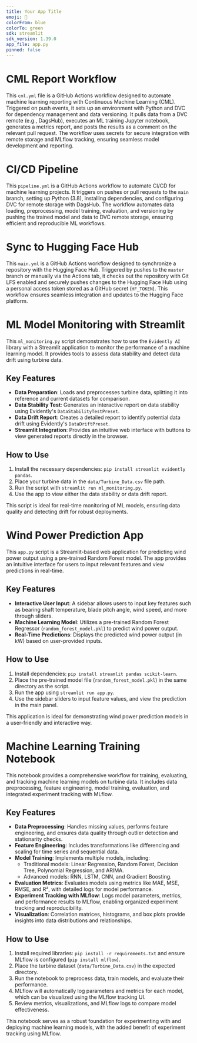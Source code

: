 ```yaml
---
title: Your App Title
emoji: 🚀
colorFrom: blue
colorTo: green
sdk: streamlit
sdk_version: 1.39.0
app_file: app.py
pinned: false
---
```


# CML Report Workflow

This `cml.yml` file is a GitHub Actions workflow designed to automate machine learning reporting with Continuous Machine Learning (CML). Triggered on push events, it sets up an environment with Python and DVC for dependency management and data versioning. It pulls data from a DVC remote (e.g., DagsHub), executes an ML training Jupyter notebook, generates a metrics report, and posts the results as a comment on the relevant pull request. The workflow uses secrets for secure integration with remote storage and MLflow tracking, ensuring seamless model development and reporting.



# CI/CD Pipeline

This `pipeline.yml` is a GitHub Actions workflow to automate CI/CD for machine learning projects. It triggers on pushes or pull requests to the `main` branch, setting up Python (3.8), installing dependencies, and configuring DVC for remote storage with DagsHub. The workflow automates data loading, preprocessing, model training, evaluation, and versioning by pushing the trained model and data to DVC remote storage, ensuring efficient and reproducible ML workflows.


# Sync to Hugging Face Hub

This `main.yml` is a GitHub Actions workflow designed to synchronize a repository with the Hugging Face Hub. Triggered by pushes to the `master` branch or manually via the Actions tab, it checks out the repository with Git LFS enabled and securely pushes changes to the Hugging Face Hub using a personal access token stored as a GitHub secret (`HF_TOKEN`). This workflow ensures seamless integration and updates to the Hugging Face platform.

# ML Model Monitoring with Streamlit

This `ml_monitoring.py` script demonstrates how to use the `Evidently AI` library with a Streamlit application to monitor the performance of a machine learning model. It provides tools to assess data stability and detect data drift using turbine data.

## Key Features
- **Data Preparation**: Loads and preprocesses turbine data, splitting it into reference and current datasets for comparison.
- **Data Stability Test**: Generates an interactive report on data stability using Evidently's `DataStabilityTestPreset`.
- **Data Drift Report**: Creates a detailed report to identify potential data drift using Evidently's `DataDriftPreset`.
- **Streamlit Integration**: Provides an intuitive web interface with buttons to view generated reports directly in the browser.

## How to Use
1. Install the necessary dependencies: `pip install streamlit evidently pandas`.
2. Place your turbine data in the `data/Turbine_Data.csv` file path.
3. Run the script with `streamlit run ml_monitoring.py`.
4. Use the app to view either the data stability or data drift report.

This script is ideal for real-time monitoring of ML models, ensuring data quality and detecting drift for robust deployments.

# Wind Power Prediction App

This `app.py` script is a Streamlit-based web application for predicting wind power output using a pre-trained Random Forest model. The app provides an intuitive interface for users to input relevant features and view predictions in real-time.

## Key Features
- **Interactive User Input**: A sidebar allows users to input key features such as bearing shaft temperature, blade pitch angle, wind speed, and more through sliders.
- **Machine Learning Model**: Utilizes a pre-trained Random Forest Regressor (`random_forest_model.pkl`) to predict wind power output.
- **Real-Time Predictions**: Displays the predicted wind power output (in kW) based on user-provided inputs.

## How to Use
1. Install dependencies: `pip install streamlit pandas scikit-learn`.
2. Place the pre-trained model file (`random_forest_model.pkl`) in the same directory as the script.
3. Run the app using `streamlit run app.py`.
4. Use the sidebar sliders to input feature values, and view the prediction in the main panel.

This application is ideal for demonstrating wind power prediction models in a user-friendly and interactive way.
# Machine Learning Training Notebook

This notebook provides a comprehensive workflow for training, evaluating, and tracking machine learning models on turbine data. It includes data preprocessing, feature engineering, model training, evaluation, and integrated experiment tracking with MLflow.

## Key Features
- **Data Preprocessing**: Handles missing values, performs feature engineering, and ensures data quality through outlier detection and stationarity checks.
- **Feature Engineering**: Includes transformations like differencing and scaling for time series and sequential data.
- **Model Training**: Implements multiple models, including:
  - Traditional models: Linear Regression, Random Forest, Decision Tree, Polynomial Regression, and ARIMA.
  - Advanced models: RNN, LSTM, CNN, and Gradient Boosting.
- **Evaluation Metrics**: Evaluates models using metrics like MAE, MSE, RMSE, and R², with detailed logs for model performance.
- **Experiment Tracking with MLflow**: Logs model parameters, metrics, and performance results to MLflow, enabling organized experiment tracking and reproducibility.
- **Visualization**: Correlation matrices, histograms, and box plots provide insights into data distributions and relationships.

## How to Use
1. Install required libraries: `pip install -r requirements.txt` and ensure MLflow is configured (`pip install mlflow`).
2. Place the turbine dataset (`data/Turbine_Data.csv`) in the expected directory.
3. Run the notebook to preprocess data, train models, and evaluate their performance.
4. MLflow will automatically log parameters and metrics for each model, which can be visualized using the MLflow tracking UI.
5. Review metrics, visualizations, and MLflow logs to compare model effectiveness.

This notebook serves as a robust foundation for experimenting with and deploying machine learning models, with the added benefit of experiment tracking using MLflow.




